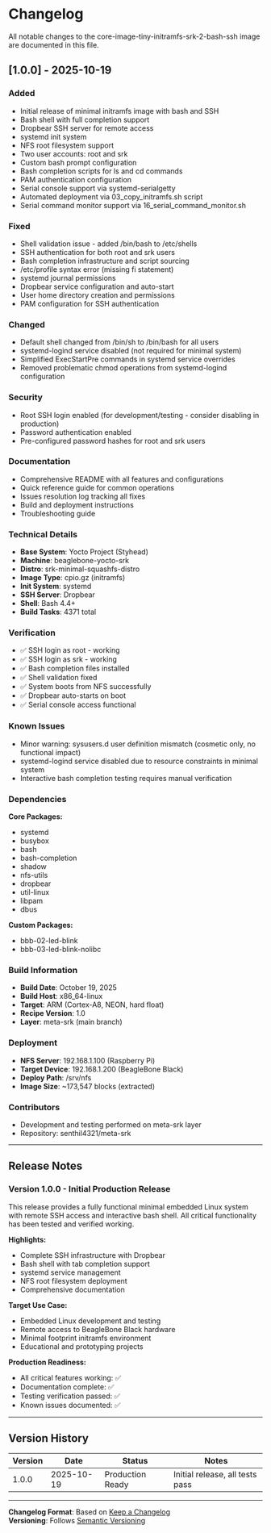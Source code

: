 # Changelog

All notable changes to the core-image-tiny-initramfs-srk-2-bash-ssh image are documented in this file.

## [1.0.0] - 2025-10-19

### Added

- Initial release of minimal initramfs image with bash and SSH
- Bash shell with full completion support
- Dropbear SSH server for remote access
- systemd init system
- NFS root filesystem support
- Two user accounts: root and srk
- Custom bash prompt configuration
- Bash completion scripts for ls and cd commands
- PAM authentication configuration
- Serial console support via systemd-serialgetty
- Automated deployment via 03_copy_initramfs.sh script
- Serial command monitor support via 16_serial_command_monitor.sh

### Fixed

- Shell validation issue - added /bin/bash to /etc/shells
- SSH authentication for both root and srk users
- Bash completion infrastructure and script sourcing
- /etc/profile syntax error (missing fi statement)
- systemd journal permissions
- Dropbear service configuration and auto-start
- User home directory creation and permissions
- PAM configuration for SSH authentication

### Changed

- Default shell changed from /bin/sh to /bin/bash for all users
- systemd-logind service disabled (not required for minimal system)
- Simplified ExecStartPre commands in systemd service overrides
- Removed problematic chmod operations from systemd-logind configuration

### Security

- Root SSH login enabled (for development/testing - consider disabling in production)
- Password authentication enabled
- Pre-configured password hashes for root and srk users

### Documentation

- Comprehensive README with all features and configurations
- Quick reference guide for common operations
- Issues resolution log tracking all fixes
- Build and deployment instructions
- Troubleshooting guide

### Technical Details

- **Base System**: Yocto Project (Styhead)
- **Machine**: beaglebone-yocto-srk
- **Distro**: srk-minimal-squashfs-distro
- **Image Type**: cpio.gz (initramfs)
- **Init System**: systemd
- **SSH Server**: Dropbear
- **Shell**: Bash 4.4+
- **Build Tasks**: 4371 total

### Verification

- ✅ SSH login as root - working
- ✅ SSH login as srk - working
- ✅ Bash completion files installed
- ✅ Shell validation fixed
- ✅ System boots from NFS successfully
- ✅ Dropbear auto-starts on boot
- ✅ Serial console access functional

### Known Issues

- Minor warning: sysusers.d user definition mismatch (cosmetic only, no functional impact)
- systemd-logind service disabled due to resource constraints in minimal system
- Interactive bash completion testing requires manual verification

### Dependencies

**Core Packages:**

- systemd
- busybox  
- bash
- bash-completion
- shadow
- nfs-utils
- dropbear
- util-linux
- libpam
- dbus

**Custom Packages:**

- bbb-02-led-blink
- bbb-03-led-blink-nolibc

### Build Information

- **Build Date**: October 19, 2025
- **Build Host**: x86_64-linux
- **Target**: ARM (Cortex-A8, NEON, hard float)
- **Recipe Version**: 1.0
- **Layer**: meta-srk (main branch)

### Deployment

- **NFS Server**: 192.168.1.100 (Raspberry Pi)
- **Target Device**: 192.168.1.200 (BeagleBone Black)
- **Deploy Path**: /srv/nfs
- **Image Size**: ~173,547 blocks (extracted)

### Contributors

- Development and testing performed on meta-srk layer
- Repository: senthil4321/meta-srk

---

## Release Notes

### Version 1.0.0 - Initial Production Release

This release provides a fully functional minimal embedded Linux system with remote SSH access and interactive bash shell. All critical functionality has been tested and verified working.

**Highlights:**

- Complete SSH infrastructure with Dropbear
- Bash shell with tab completion support  
- systemd service management
- NFS root filesystem deployment
- Comprehensive documentation

**Target Use Case:**

- Embedded Linux development and testing
- Remote access to BeagleBone Black hardware
- Minimal footprint initramfs environment
- Educational and prototyping projects

**Production Readiness:**

- All critical features working: ✅
- Documentation complete: ✅
- Testing verification passed: ✅
- Known issues documented: ✅

---

## Version History

| Version | Date       | Status            | Notes                          |
|---------|------------|-------------------|--------------------------------|
| 1.0.0   | 2025-10-19 | Production Ready  | Initial release, all tests pass|

---

**Changelog Format**: Based on [Keep a Changelog](https://keepachangelog.com/en/1.0.0/)  
**Versioning**: Follows [Semantic Versioning](https://semver.org/spec/v2.0.0.html)
